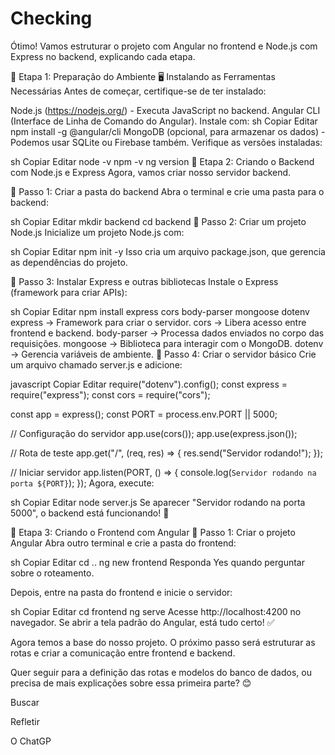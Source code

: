 # Checking

Ótimo! Vamos estruturar o projeto com Angular no frontend e Node.js com Express no backend, explicando cada etapa.

🔹 Etapa 1: Preparação do Ambiente
🖥️ Instalando as Ferramentas Necessárias
Antes de começar, certifique-se de ter instalado:

Node.js (https://nodejs.org/) - Executa JavaScript no backend.
Angular CLI (Interface de Linha de Comando do Angular). Instale com:
sh
Copiar
Editar
npm install -g @angular/cli
MongoDB (opcional, para armazenar os dados) - Podemos usar SQLite ou Firebase também.
Verifique as versões instaladas:

sh
Copiar
Editar
node -v
npm -v
ng version
🔹 Etapa 2: Criando o Backend com Node.js e Express
Agora, vamos criar nosso servidor backend.

📌 Passo 1: Criar a pasta do backend
Abra o terminal e crie uma pasta para o backend:

sh
Copiar
Editar
mkdir backend
cd backend
📌 Passo 2: Criar um projeto Node.js
Inicialize um projeto Node.js com:

sh
Copiar
Editar
npm init -y
Isso cria um arquivo package.json, que gerencia as dependências do projeto.

📌 Passo 3: Instalar Express e outras bibliotecas
Instale o Express (framework para criar APIs):

sh
Copiar
Editar
npm install express cors body-parser mongoose dotenv
express → Framework para criar o servidor.
cors → Libera acesso entre frontend e backend.
body-parser → Processa dados enviados no corpo das requisições.
mongoose → Biblioteca para interagir com o MongoDB.
dotenv → Gerencia variáveis de ambiente.
📌 Passo 4: Criar o servidor básico
Crie um arquivo chamado server.js e adicione:

javascript
Copiar
Editar
require("dotenv").config();
const express = require("express");
const cors = require("cors");

const app = express();
const PORT = process.env.PORT || 5000;

// Configuração do servidor
app.use(cors());
app.use(express.json());

// Rota de teste
app.get("/", (req, res) => {
  res.send("Servidor rodando!");
});

// Iniciar servidor
app.listen(PORT, () => {
  console.log(`Servidor rodando na porta ${PORT}`);
});
Agora, execute:

sh
Copiar
Editar
node server.js
Se aparecer "Servidor rodando na porta 5000", o backend está funcionando! 🎉

🔹 Etapa 3: Criando o Frontend com Angular
📌 Passo 1: Criar o projeto Angular
Abra outro terminal e crie a pasta do frontend:

sh
Copiar
Editar
cd ..
ng new frontend
Responda Yes quando perguntar sobre o roteamento.

Depois, entre na pasta do frontend e inicie o servidor:

sh
Copiar
Editar
cd frontend
ng serve
Acesse http://localhost:4200 no navegador. Se abrir a tela padrão do Angular, está tudo certo! ✅

Agora temos a base do nosso projeto. O próximo passo será estruturar as rotas e criar a comunicação entre frontend e backend.

Quer seguir para a definição das rotas e modelos do banco de dados, ou precisa de mais explicações sobre essa primeira parte? 😊












Buscar

Refletir

O ChatGP
